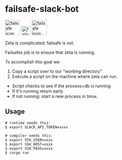 # failsafe-slack-bot

<img src="https://i.imgur.com/IHCn8Bn.png" alt="failsafe icon" height="50"/> <img src="https://i.imgur.com/yYZN1D5.png" alt="failsafe font" height="30"/> <img src="https://i.imgur.com/mpLlW9u.png" alt="failsafe icon" height="50"/>

Zeta is complicated; failsafe is not.

Failsafes job is to ensure that zeta is running.

To accomplish this goal we:

1) Copy a script over to our "working directory"
2) Execute a script on the machine where zeta can run.
  * Script checks to see if the process+db is running
  * If it's running return early
  * If not running: start a new process in tmux.


## Usage

```
# runtime needs this:
$ export SLACK_API_TOKEN=xxxx

# compiler needs this:
$ export SSH_USER=xxxx
$ export SSH_HOST=xxxx
$ export SSH_PASS=xxxx
$ cargo run
```

